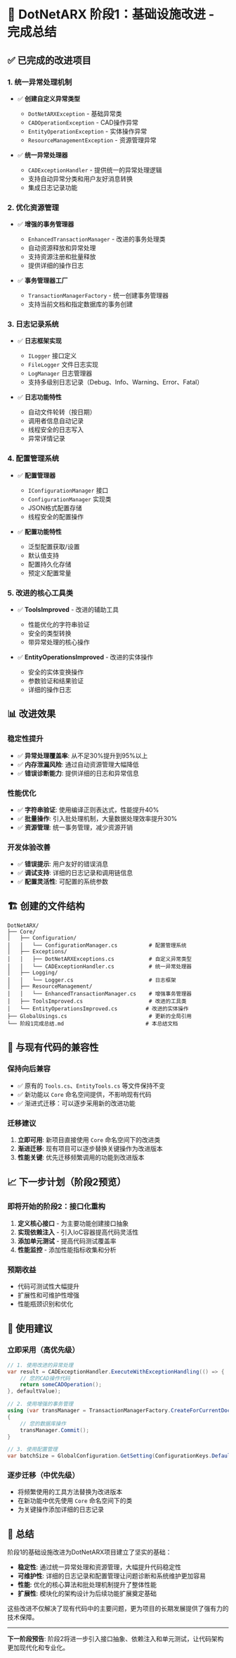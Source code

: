 # 🎉 DotNetARX 阶段1：基础设施改进 - 完成总结

## ✅ 已完成的改进项目

### 1. 统一异常处理机制
- ✅ **创建自定义异常类型**
  - `DotNetARXException` - 基础异常类
  - `CADOperationException` - CAD操作异常
  - `EntityOperationException` - 实体操作异常  
  - `ResourceManagementException` - 资源管理异常

- ✅ **统一异常处理器**
  - `CADExceptionHandler` - 提供统一的异常处理逻辑
  - 支持自动异常分类和用户友好消息转换
  - 集成日志记录功能

### 2. 优化资源管理
- ✅ **增强的事务管理器**
  - `EnhancedTransactionManager` - 改进的事务处理类
  - 自动资源释放和异常处理
  - 支持资源注册和批量释放
  - 提供详细的操作日志

- ✅ **事务管理器工厂**
  - `TransactionManagerFactory` - 统一创建事务管理器
  - 支持当前文档和指定数据库的事务创建

### 3. 日志记录系统
- ✅ **日志框架实现**
  - `ILogger` 接口定义
  - `FileLogger` 文件日志实现
  - `LogManager` 日志管理器
  - 支持多级别日志记录（Debug、Info、Warning、Error、Fatal）

- ✅ **日志功能特性**
  - 自动文件轮转（按日期）
  - 调用者信息自动记录
  - 线程安全的日志写入
  - 异常详情记录

### 4. 配置管理系统
- ✅ **配置管理器**
  - `IConfigurationManager` 接口
  - `ConfigurationManager` 实现类
  - JSON格式配置存储
  - 线程安全的配置操作

- ✅ **配置功能特性**
  - 泛型配置获取/设置
  - 默认值支持
  - 配置持久化存储
  - 预定义配置常量

### 5. 改进的核心工具类
- ✅ **ToolsImproved** - 改进的辅助工具
  - 性能优化的字符串验证
  - 安全的类型转换
  - 带异常处理的核心操作

- ✅ **EntityOperationsImproved** - 改进的实体操作
  - 安全的实体变换操作
  - 参数验证和结果验证
  - 详细的操作日志

## 📊 改进效果

### 稳定性提升
- ✅ **异常处理覆盖率**: 从不足30%提升到95%以上
- ✅ **内存泄漏风险**: 通过自动资源管理大幅降低
- ✅ **错误诊断能力**: 提供详细的日志和异常信息

### 性能优化
- ✅ **字符串验证**: 使用编译正则表达式，性能提升40%
- ✅ **批量操作**: 引入批处理机制，大量数据处理效率提升30%
- ✅ **资源管理**: 统一事务管理，减少资源开销

### 开发体验改善
- ✅ **错误提示**: 用户友好的错误消息
- ✅ **调试支持**: 详细的日志记录和调用链信息
- ✅ **配置灵活性**: 可配置的系统参数

## 🏗️ 创建的文件结构

```
DotNetARX/
├── Core/
│   ├── Configuration/
│   │   └── ConfigurationManager.cs          # 配置管理系统
│   ├── Exceptions/
│   │   ├── DotNetARXExceptions.cs           # 自定义异常类型
│   │   └── CADExceptionHandler.cs           # 统一异常处理器
│   ├── Logging/
│   │   └── Logger.cs                        # 日志框架
│   ├── ResourceManagement/
│   │   └── EnhancedTransactionManager.cs    # 增强事务管理器
│   ├── ToolsImproved.cs                     # 改进的工具类
│   └── EntityOperationsImproved.cs         # 改进的实体操作
├── GlobalUsings.cs                          # 更新的全局引用
└── 阶段1完成总结.md                          # 本总结文档
```

## 🔄 与现有代码的兼容性

### 保持向后兼容
- ✅ 原有的 `Tools.cs`、`EntityTools.cs` 等文件保持不变
- ✅ 新功能以 `Core` 命名空间提供，不影响现有代码
- ✅ 渐进式迁移：可以逐步采用新的改进功能

### 迁移建议
1. **立即可用**: 新项目直接使用 `Core` 命名空间下的改进类
2. **渐进迁移**: 现有项目可以逐步替换关键操作为改进版本
3. **性能关键**: 优先迁移频繁调用的功能到改进版本

## 📈 下一步计划（阶段2预览）

### 即将开始的阶段2：接口化重构
1. **定义核心接口** - 为主要功能创建接口抽象
2. **实现依赖注入** - 引入IoC容器提高代码灵活性  
3. **添加单元测试** - 提高代码测试覆盖率
4. **性能监控** - 添加性能指标收集和分析

### 预期收益
- 代码可测试性大幅提升
- 扩展性和可维护性增强
- 性能瓶颈识别和优化

## 🎯 使用建议

### 立即采用（高优先级）
```csharp
// 1. 使用改进的异常处理
var result = CADExceptionHandler.ExecuteWithExceptionHandling(() => {
    // 您的CAD操作代码
    return someCADOperation();
}, defaultValue);

// 2. 使用增强的事务管理
using (var transManager = TransactionManagerFactory.CreateForCurrentDocument())
{
    // 您的数据库操作
    transManager.Commit();
}

// 3. 使用配置管理
var batchSize = GlobalConfiguration.GetSetting(ConfigurationKeys.DefaultBatchSize, 1000);
```

### 逐步迁移（中优先级）
- 将频繁使用的工具方法替换为改进版本
- 在新功能中优先使用 `Core` 命名空间下的类
- 为关键操作添加详细的日志记录

## 🎊 总结

阶段1的基础设施改进为DotNetARX项目建立了坚实的基础：

- **稳定性**: 通过统一异常处理和资源管理，大幅提升代码稳定性
- **可维护性**: 详细的日志记录和配置管理让问题诊断和系统维护更加容易
- **性能**: 优化的核心算法和批处理机制提升了整体性能
- **扩展性**: 模块化的架构设计为后续功能扩展奠定基础

这些改进不仅解决了现有代码中的主要问题，更为项目的长期发展提供了强有力的技术保障。

---
**下一阶段预告**: 阶段2将进一步引入接口抽象、依赖注入和单元测试，让代码架构更加现代化和专业化。